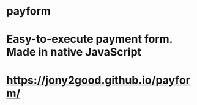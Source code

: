 # payform
# Easy-to-execute payment form. Made in native JavaScript
# https://jony2good.github.io/payform/
